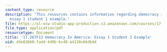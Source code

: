 ```yaml
---
content_type: resource
description: 'This resources contains information regarding democracy in america:
  essay 1 student 1 example.'
file: https://ol-ocw-studio-app-production.s3.amazonaws.com/courses/17-267-democracy-in-america-fall-2013/d4e82660fadd449bbc40a4130c66db4d_MIT17_267F13Stu1Essay1.pdf
file_type: application/pdf
resourcetype: Document
title: '17.267F13 Democracy In America: Essay 1 Student 1 Example'
uid: d4e82660-fadd-449b-bc40-a4130c66db4d
---
```

